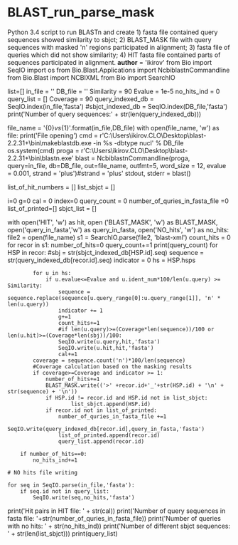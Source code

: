 # BLAST_run_parse_mask
Python 3.4 script to run BLASTn and create  1) fasta file contained query sequences showed similarity to sbjct; 2) BLAST_MASK file with query sequences with masked 'n' regions participated in alignment;  3) fasta file of queries which did not show similarity; 4) HIT fasta file contained parts of sequences participated in alignment. 
__author__ = 'ikirov'
from Bio import SeqIO
import os
from Bio.Blast.Applications import NcbiblastnCommandline
from Bio.Blast import NCBIXML
from Bio import SearchIO

list=[]
in_file =  ''
DB_file = ''
Similarity = 90
Evalue = 1e-5
no_hits_ind = 0
query_list = []
Coverage = 90
query_indexed_db  = SeqIO.index(in_file,'fasta')
#sbjct_indexed_db  = SeqIO.index(DB_file,'fasta')
print('Number of query sequences:' + str(len(query_indexed_db)))

file_name = '{0}_vs_{1}'.format(in_file,DB_file)
with open(file_name, 'w') as file:
    print('File opening')
cmd = r'C:\Users\ikirov.CLO\Desktop\blast-2.2.31+\bin\makeblastdb.exe -in %s -dbtype nucl' % DB_file
os.system(cmd)
proga = r'C:\Users\ikirov.CLO\Desktop\blast-2.2.31+\bin\blastn.exe'
blast = NcbiblastnCommandline(proga, query=in_file, db=DB_file, out=file_name, outfmt=5, word_size = 12, evalue = 0.001, strand = 'plus')#strand = 'plus'
stdout, stderr = blast()

list_of_hit_numbers = []
list_sbjct = []

i=0
g=0
cal = 0
index=0
query_count = 0
number_of_quries_in_fasta_file =0
list_of_printed=[]
sbjct_list = []

with open('HIT', 'w') as hit, open ('BLAST_MASK', 'w') as BLAST_MASK, open('query_in_fasta','w') as query_in_fasta, open('NO_hits', 'w') as no_hits:
    file2 = open(file_name)
    s1 = SearchIO.parse(file2, 'blast-xml')
    count_hits = 0
    for recor in s1:
        number_of_hits=0
        query_count+=1
        print(query_count)
        for HSP in recor:
            #sbj = str(sbjct_indexed_db[HSP.id].seq)
            sequence = str(query_indexed_db[recor.id].seq)
            indicator = 0
            hs = HSP.hsps

            for u in hs:
                if u.evalue<=Evalue and u.ident_num*100/len(u.query) >= Similarity:
                    sequence = sequence.replace(sequence[u.query_range[0]:u.query_range[1]], 'n' * len(u.query))
                    indicator += 1
                    g+=1
                    count_hits+=1
                    #if len(u.query)>=(Coverage*len(sequence))/100 or len(u.hit)>=(Coverage*len(sbj))/100:
                    SeqIO.write(u.query,hit,'fasta')
                    SeqIO.write(u.hit,hit,'fasta')
                    cal+=1
            coverage = sequence.count('n')*100/len(sequence)
            #Coverage calculation based on the masking results
            if coverage>=Coverage and indicator >= 1:
                number_of_hits+=1
                BLAST_MASK.write(('>' +recor.id+'_'+str(HSP.id) + '\n' + str(sequence) + '\n'))
                if HSP.id != recor.id and HSP.id not in list_sbjct:
                        list_sbjct.append(HSP.id)
                if recor.id not in list_of_printed:
                    number_of_quries_in_fasta_file +=1
                    SeqIO.write(query_indexed_db[recor.id],query_in_fasta,'fasta')
                    list_of_printed.append(recor.id)
                    query_list.append(recor.id)

        if number_of_hits==0:
            no_hits_ind+=1

    # NO hits file writing

    for seq in SeqIO.parse(in_file,'fasta'):
        if seq.id not in query_list:
            SeqIO.write(seq,no_hits,'fasta')


print('Hit pairs in HIT file: ' + str(cal))
print('Number of query sequences in fasta file: '+str(number_of_quries_in_fasta_file))
print('Number of queries with no hits: ' + str(no_hits_ind))
print('Number of different sbjct sequences: ' + str(len(list_sbjct)))
print(query_list)


